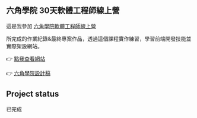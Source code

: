 <h2>六角學院 30天軟體工程師線上營</h2>

這是我參加 [六角學院軟體工程師線上營](https://www.hexschool.com/courses/software-engineer-camping.html) 

所完成的作業紀錄&最終專案作品，透過這個課程實作練習，學習前端開發技能並實際架設網站。

👉 [點我查看網站](https://leo4077.github.io/30-Day-Camp/)

👉 [六角學院設計稿](https://www.figma.com/design/bBHUp0TeM0yjAlkjtyxQJI/2025ver.-%E9%AB%94%E9%A9%97%E7%87%9F%E5%AD%B8%E7%94%9F%E8%A8%AD%E8%A8%88%E7%A8%BF?node-id=236-1107&t=ySNumpPCymNR5MBj-1)

## Project status
已完成
